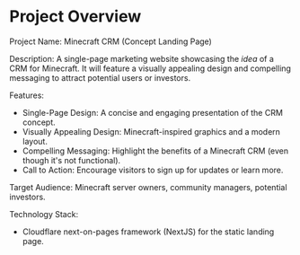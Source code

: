 # Project Overview

Project Name: Minecraft CRM (Concept Landing Page)

Description: A single-page marketing website showcasing the *idea* of a CRM for Minecraft. It will feature a visually appealing design and compelling messaging to attract potential users or investors.

Features:

*   Single-Page Design: A concise and engaging presentation of the CRM concept.
*   Visually Appealing Design: Minecraft-inspired graphics and a modern layout.
*   Compelling Messaging: Highlight the benefits of a Minecraft CRM (even though it's not functional).
*   Call to Action: Encourage visitors to sign up for updates or learn more.

Target Audience: Minecraft server owners, community managers, potential investors.

Technology Stack:

*   Cloudflare next-on-pages framework (NextJS) for the static landing page.